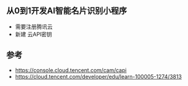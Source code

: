 ## 从0到1开发AI智能名片识别小程序


- 需要注册腾讯云
- 新建 云API密钥



## 参考

- https://console.cloud.tencent.com/cam/capi
- https://cloud.tencent.com/developer/edu/learn-100005-1274/3813

